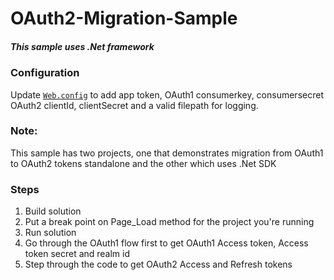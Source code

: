 # OAuth2-Migration-Sample

##### This sample uses .Net framework

### Configuration
Update [`Web.config`](OAuth1toOAuth2Migration\OAuth1toOAuth2Migration\OAuth1toOAuth2Migration\Web.config) to add app token, OAuth1 consumerkey, consumersecret OAuth2 clientId, clientSecret and a valid filepath for logging.

### Note: 
This sample has two projects, one that demonstrates migration from OAuth1 to OAuth2 tokens standalone and the other which uses .Net SDK

### Steps
1. Build solution
2. Put a break point on Page_Load method for the project you're running
3. Run solution
4. Go through the OAuth1 flow first to get OAuth1 Access token, Access token secret and realm id
5. Step through the code to get OAuth2 Access and Refresh tokens

